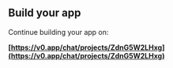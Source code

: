 
## Build your app

Continue building your app on:

**[https://v0.app/chat/projects/ZdnG5W2LHxg](https://v0.app/chat/projects/ZdnG5W2LHxg)**

